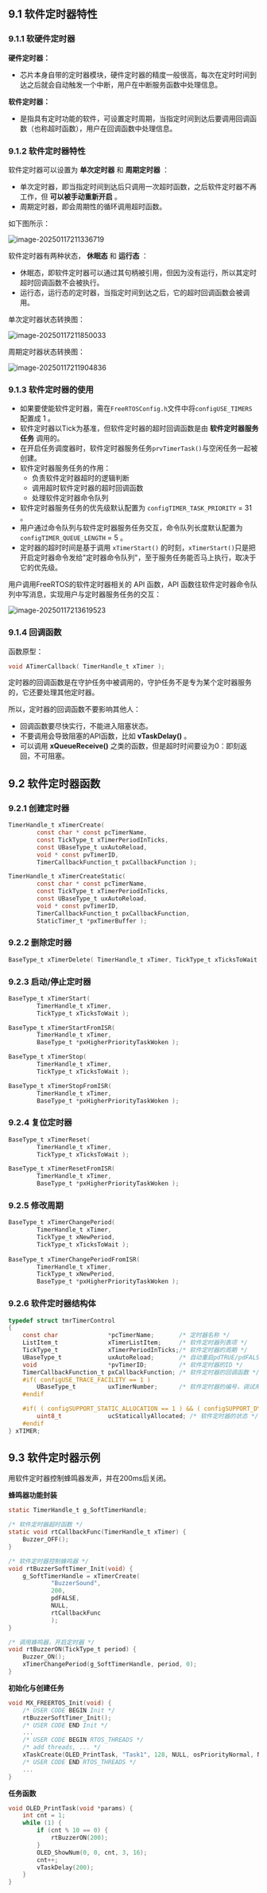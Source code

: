 ## 9.1 软件定时器特性

### 9.1.1 软硬件定时器

**硬件定时器：**

- 芯片本身自带的定时器模块，硬件定时器的精度一般很高，每次在定时时间到达之后就会自动触发一个中断，用户在中断服务函数中处理信息。

**软件定时器：**

- 是指具有定时功能的软件，可设置定时周期，当指定时间到达后要调用回调函数（也称超时函数），用户在回调函数中处理信息。

### 9.1.2 软件定时器特性

软件定时器可以设置为 **单次定时器** 和 **周期定时器** ：

- 单次定时器，即当指定时间到达后只调用一次超时函数，之后软件定时器不再工作，但 **可以被手动重新开启** 。
- 周期定时器，即会周期性的循环调用超时函数。

如下图所示：

![image-20250117211336719](9.%E8%BD%AF%E4%BB%B6%E5%AE%9A%E6%97%B6%E5%99%A8/image-20250117211336719.png)

软件定时器有两种状态， **休眠态** 和 **运行态** ：

- 休眠态，即软件定时器可以通过其句柄被引用，但因为没有运行，所以其定时超时回调函数不会被执行。
- 运行态，运行态的定时器，当指定时间到达之后，它的超时回调函数会被调用。

单次定时器状态转换图：

![image-20250117211850033](9.%E8%BD%AF%E4%BB%B6%E5%AE%9A%E6%97%B6%E5%99%A8/image-20250117211850033.png)

周期定时器状态转换图：

![image-20250117211904836](9.%E8%BD%AF%E4%BB%B6%E5%AE%9A%E6%97%B6%E5%99%A8/image-20250117211904836.png)

### 9.1.3 软件定时器的使用

- 如果要使能软件定时器，需在`FreeRTOSConfig.h`文件中将`configUSE_TIMERS` 配置成 1 。
- 软件定时器以Tick为基准，但软件定时器的超时回调函数是由 **软件定时器服务任务** 调用的。
- 在开启任务调度器时，软件定时器服务任务`prvTimerTask()`与空闲任务一起被创建。
- 软件定时器服务任务的作用：
  - 负责软件定时器超时的逻辑判断
  - 调用超时软件定时器的超时回调函数
  - 处理软件定时器命令队列
- 软件定时器服务任务的优先级默认配置为 `configTIMER_TASK_PRIORITY`  =  31 。
- 用户通过命令队列与软件定时器服务任务交互，命令队列长度默认配置为 `configTIMER_QUEUE_LENGTH`  = 5 。
- 定时器的超时时间是基于调用 `xTimerStart()` 的时刻，`xTimerStart()`只是把开启定时器命令发给"定时器命令队列"，至于服务任务能否马上执行，取决于它的优先级。

用户调用FreeRTOS的软件定时器相关的 API 函数，API 函数往软件定时器命令队列中写消息，实现用户与定时器服务任务的交互：

![image-20250117213619523](9.%E8%BD%AF%E4%BB%B6%E5%AE%9A%E6%97%B6%E5%99%A8/image-20250117213619523.png)

### 9.1.4 回调函数

函数原型：

```C
void ATimerCallback( TimerHandle_t xTimer );
```

定时器的回调函数是在守护任务中被调用的，守护任务不是专为某个定时器服务的，它还要处理其他定时器。

所以，定时器的回调函数不要影响其他人：

- 回调函数要尽快实行，不能进入阻塞状态。
- 不要调用会导致阻塞的API函数，比如 **vTaskDelay()** 。
- 可以调用 **xQueueReceive()** 之类的函数，但是超时时间要设为0：即刻返回，不可阻塞。

## 9.2 软件定时器函数

### 9.2.1 创建定时器

```c
TimerHandle_t xTimerCreate( 
        const char * const pcTimerName, 
        const TickType_t xTimerPeriodInTicks,
        const UBaseType_t uxAutoReload,
        void * const pvTimerID,
        TimerCallbackFunction_t pxCallbackFunction );
```

```C
TimerHandle_t xTimerCreateStatic(	
        const char * const pcTimerName,			
        const TickType_t xTimerPeriodInTicks,
        const UBaseType_t uxAutoReload,
        void * const pvTimerID,
        TimerCallbackFunction_t pxCallbackFunction,
        StaticTimer_t *pxTimerBuffer );
```

### 9.2.2 删除定时器

```C
BaseType_t xTimerDelete( TimerHandle_t xTimer, TickType_t xTicksToWait );
```

### 9.2.3 启动/停止定时器

```C
BaseType_t xTimerStart( 
        TimerHandle_t xTimer, 
        TickType_t xTicksToWait );

BaseType_t xTimerStartFromISR(   
        TimerHandle_t xTimer,
        BaseType_t *pxHigherPriorityTaskWoken );

BaseType_t xTimerStop( 
        TimerHandle_t xTimer, 
        TickType_t xTicksToWait );

BaseType_t xTimerStopFromISR(    
        TimerHandle_t xTimer,
        BaseType_t *pxHigherPriorityTaskWoken );
```

### 9.2.4 复位定时器

```C
BaseType_t xTimerReset( 
        TimerHandle_t xTimer, 
        TickType_t xTicksToWait );

BaseType_t xTimerResetFromISR( 	
        TimerHandle_t xTimer,
        BaseType_t *pxHigherPriorityTaskWoken );
```

### 9.2.5 修改周期

```C
BaseType_t xTimerChangePeriod(   
        TimerHandle_t xTimer,
        TickType_t xNewPeriod,
        TickType_t xTicksToWait );
        
BaseType_t xTimerChangePeriodFromISR(
        TimerHandle_t xTimer,
        TickType_t xNewPeriod,
        BaseType_t *pxHigherPriorityTaskWoken );
```

### 9.2.6 软件定时器结构体

```C
typedef struct tmrTimerControl
{
	const char				*pcTimerName;		/* 定时器名称 */ 
	ListItem_t				xTimerListItem;		/* 软件定时器列表项 */
	TickType_t				xTimerPeriodInTicks;/* 软件定时器的周期 */
	UBaseType_t				uxAutoReload;		/* 自动重启pdTRUE/pdFALSE */
	void 					*pvTimerID;			/* 软件定时器的ID */
	TimerCallbackFunction_t	pxCallbackFunction;	/* 软件定时器的回调函数 */
	#if( configUSE_TRACE_FACILITY == 1 )
		UBaseType_t			uxTimerNumber;		/* 软件定时器的编号，调试用 */
	#endif

	#if( ( configSUPPORT_STATIC_ALLOCATION == 1 ) && ( configSUPPORT_DYNAMIC_ALLOCATION == 1 ) )
		uint8_t 			ucStaticallyAllocated; /* 软件定时器的状态 */
	#endif
} xTIMER;
```

## 9.3 软件定时器示例

用软件定时器控制蜂鸣器发声，并在200ms后关闭。

**蜂鸣器功能封装**

```C
static TimerHandle_t g_SoftTimerHandle;

/* 软件定时器超时函数 */
static void rtCallbackFunc(TimerHandle_t xTimer) {
    Buzzer_OFF();
}

/* 软件定时器控制蜂鸣器 */
void rtBuzzerSoftTimer_Init(void) {
    g_SoftTimerHandle = xTimerCreate(
            "BuzzerSound",
            200,
            pdFALSE,
            NULL,
            rtCallbackFunc
            );
}

/* 调用蜂鸣器，开启定时器 */
void rtBuzzerON(TickType_t period) {
    Buzzer_ON();
    xTimerChangePeriod(g_SoftTimerHandle, period, 0);
}
```

**初始化与创建任务**

```C
void MX_FREERTOS_Init(void) {
    /* USER CODE BEGIN Init */
    rtBuzzerSoftTimer_Init();
    /* USER CODE END Init */
    ...
    /* USER CODE BEGIN RTOS_THREADS */
    /* add threads, ... */
    xTaskCreate(OLED_PrintTask, "Task1", 128, NULL, osPriorityNormal, NULL);
    /* USER CODE END RTOS_THREADS */
    ...
}
```

**任务函数**

```C
void OLED_PrintTask(void *params) {
    int cnt = 1;
    while (1) {
        if (cnt % 10 == 0) {
            rtBuzzerON(200);
        }
        OLED_ShowNum(0, 0, cnt, 3, 16);
        cnt++;
        vTaskDelay(200);
    }
}
```

